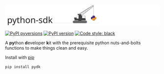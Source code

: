 ![logo](docs/py-sdk-logo.svg)

[![PyPI pyversions](https://img.shields.io/pypi/pyversions/sglib.svg)](https://pypi.python.org/pypi/pydk/)
[![PyPI version](https://badge.fury.io/py/sglib.svg)](https://badge.fury.io/py/pydk)
[![Code style: black](https://img.shields.io/badge/code%20style-black-000000.svg)](https://github.com/psf/black)

A **py**thon **d**eveloper **k**it with the prerequisite python nuts-and-bolts functions to make things clean and easy.


Install with [pip](https://pypi.org/project/pydk/)
```python
pip install pydk
```

